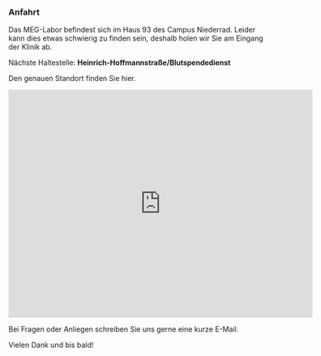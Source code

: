 ### Anfahrt

Das MEG-Labor befindest sich im Haus 93 des Campus Niederrad. Leider kann dies etwas schwierig zu finden sein, deshalb holen wir Sie am Eingang der Klinik ab. 

Nächste Haltestelle: **Heinrich-Hoffmannstraße/Blutspendedienst**

Den genauen Standort finden Sie hier.


<iframe src="https://www.google.com/maps/embed?pb=!1m17!1m12!1m3!1d2559.6987946448885!2d8.650799!3d50.091926!2m3!1f0!2f0!3f0!3m2!1i1024!2i768!4f13.1!3m2!1m1!2zNTDCsDA1JzMwLjkiTiA4wrAzOScwMi45IkU!5e0!3m2!1sen!2sde!4v1741869566815!5m2!1sen!2sde" width="600" height="450" style="border:0;" allowfullscreen="" loading="lazy" referrerpolicy="no-referrer-when-downgrade"></iframe>


Bei Fragen oder Anliegen schreiben Sie uns gerne eine kurze E-Mail.

Vielen Dank und bis bald!
